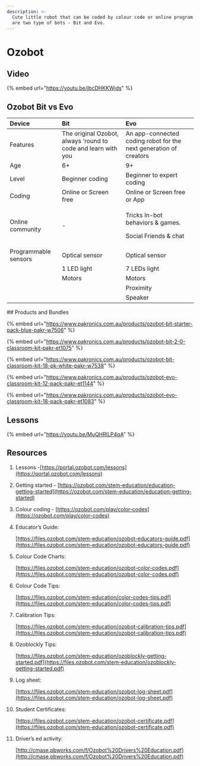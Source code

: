 ```yaml
---
description: >-
  Cute little robot that can be coded by colour code or online program. There
  are two type of bots - Bit and Evo.
---
```


# Ozobot

## Video

{% embed url="https://youtu.be/jbcDHKKWjds" %}

## Ozobot Bit vs Evo

<table>
  <thead>
    <tr>
      <th style="text-align:left">Device</th>
      <th style="text-align:left">Bit</th>
      <th style="text-align:left">Evo</th>
    </tr>
  </thead>
  <tbody>
    <tr>
      <td style="text-align:left">Features</td>
      <td style="text-align:left">The original Ozobot, always &#x2018;round to code and learn with you</td>
      <td
      style="text-align:left">An app-connected coding robot for the next generation of creators</td>
    </tr>
    <tr>
      <td style="text-align:left">Age</td>
      <td style="text-align:left">6+</td>
      <td style="text-align:left">9+</td>
    </tr>
    <tr>
      <td style="text-align:left">Level</td>
      <td style="text-align:left">Beginner coding</td>
      <td style="text-align:left">Beginner to expert coding</td>
    </tr>
    <tr>
      <td style="text-align:left">Coding</td>
      <td style="text-align:left">Online or Screen free</td>
      <td style="text-align:left">Online or Screen free or App</td>
    </tr>
    <tr>
      <td style="text-align:left">Online community</td>
      <td style="text-align:left">-</td>
      <td style="text-align:left">
        <p>Tricks In-bot behaviors &amp; games.</p>
        <p>Social Friends &amp; chat</p>
      </td>
    </tr>
    <tr>
      <td style="text-align:left">Programmable sensors</td>
      <td style="text-align:left">Optical sensor</td>
      <td style="text-align:left">Optical sensor</td>
    </tr>
    <tr>
      <td style="text-align:left"></td>
      <td style="text-align:left">1 LED light</td>
      <td style="text-align:left">7 LEDs light</td>
    </tr>
    <tr>
      <td style="text-align:left"></td>
      <td style="text-align:left">Motors</td>
      <td style="text-align:left">Motors</td>
    </tr>
    <tr>
      <td style="text-align:left"></td>
      <td style="text-align:left"></td>
      <td style="text-align:left">Proximity</td>
    </tr>
    <tr>
      <td style="text-align:left"></td>
      <td style="text-align:left"></td>
      <td style="text-align:left">Speaker</td>
    </tr>
  </tbody>
</table>## Products and Bundles

{% embed url="https://www.pakronics.com.au/products/ozobot-bit-starter-pack-blue-pakr-w7506" %}

{% embed url="https://www.pakronics.com.au/products/ozobot-bit-2-0-classroom-kit-pakr-et1075" %}

{% embed url="https://www.pakronics.com.au/products/ozobot-bit-classroom-kit-18-pk-white-pakr-w7538" %}

{% embed url="https://www.pakronics.com.au/products/ozobot-evo-classroom-kit-12-pack-pakr-et1144" %}

{% embed url="https://www.pakronics.com.au/products/ozobot-evo-classroom-kit-18-pack-pakr-et1083" %}

## Lessons 

{% embed url="https://youtu.be/MuQHRlLP4qA" %}



## Resources

1. Lessons -[https://portal.ozobot.com/lessons](https://portal.ozobot.com/lessons)
2. Getting started - [https://ozobot.com/stem-education/education-getting-started](https://ozobot.com/stem-education/education-getting-started)
3. Colour coding - [https://ozobot.com/play/color-codes](https://ozobot.com/play/color-codes)
4. Educator’s Guide:

   [https://files.ozobot.com/stem-education/ozobot-educators-guide.pdf](https://files.ozobot.com/stem-education/ozobot-educators-guide.pdf)

5. Colour Code Charts:

   [https://files.ozobot.com/stem-education/ozobot-color-codes.pdf](https://files.ozobot.com/stem-education/ozobot-color-codes.pdf)

6. Colour Code Tips:

   [https://files.ozobot.com/stem-education/color-codes-tips.pdf](https://files.ozobot.com/stem-education/color-codes-tips.pdf)

7. Calibration Tips:

   [https://files.ozobot.com/stem-education/ozobot-calibration-tips.pdf](https://files.ozobot.com/stem-education/ozobot-calibration-tips.pdf)

8. Ozoblockly Tips:

   [https://files.ozobot.com/stem-education/ozoblockly-getting-started.pdf](https://files.ozobot.com/stem-education/ozoblockly-getting-started.pdf)

9. Log sheet:

   [https://files.ozobot.com/stem-education/ozobot-log-sheet.pdf](https://files.ozobot.com/stem-education/ozobot-log-sheet.pdf)

10. Student Certificates:

    [https://files.ozobot.com/stem-education/ozobot-certificate.pdf](https://files.ozobot.com/stem-education/ozobot-certificate.pdf)

11. Driver’s ed activity:

    [http://cmase.pbworks.com/f/Ozobot%20Drivers%20Education.pdf](http://cmase.pbworks.com/f/Ozobot%20Drivers%20Education.pdf)


